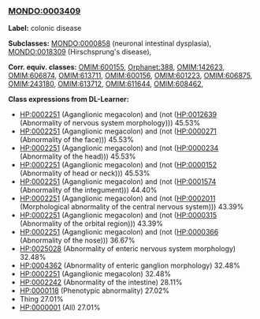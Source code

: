 
### [MONDO:0003409](http://purl.obolibrary.org/obo/MONDO_0003409)
**Label:** colonic disease

**Subclasses:** [MONDO:0000858](http://purl.obolibrary.org/obo/MONDO_0000858) (neuronal intestinal dysplasia), [MONDO:0018309](http://purl.obolibrary.org/obo/MONDO_0018309) (Hirschsprung's disease), 

**Corr. equiv. classes:** [OMIM:600155](http://purl.obolibrary.org/obo/OMIM_600155), [Orphanet:388](http://www.orpha.net/ORDO/Orphanet_388), [OMIM:142623](http://purl.obolibrary.org/obo/OMIM_142623), [OMIM:606874](http://purl.obolibrary.org/obo/OMIM_606874), [OMIM:613711](http://purl.obolibrary.org/obo/OMIM_613711), [OMIM:600156](http://purl.obolibrary.org/obo/OMIM_600156), [OMIM:601223](http://purl.obolibrary.org/obo/OMIM_601223), [OMIM:606875](http://purl.obolibrary.org/obo/OMIM_606875), [OMIM:243180](http://purl.obolibrary.org/obo/OMIM_243180), [OMIM:613712](http://purl.obolibrary.org/obo/OMIM_613712), [OMIM:611644](http://purl.obolibrary.org/obo/OMIM_611644), [OMIM:608462](http://purl.obolibrary.org/obo/OMIM_608462), 

**Class expressions from DL-Learner:**

- [HP:0002251](http://purl.obolibrary.org/obo/HP_0002251) (Aganglionic megacolon) and (not ([HP:0012639](http://purl.obolibrary.org/obo/HP_0012639) (Abnormality of nervous system morphology))) 45.53%
- [HP:0002251](http://purl.obolibrary.org/obo/HP_0002251) (Aganglionic megacolon) and (not ([HP:0000271](http://purl.obolibrary.org/obo/HP_0000271) (Abnormality of the face))) 45.53%
- [HP:0002251](http://purl.obolibrary.org/obo/HP_0002251) (Aganglionic megacolon) and (not ([HP:0000234](http://purl.obolibrary.org/obo/HP_0000234) (Abnormality of the head))) 45.53%
- [HP:0002251](http://purl.obolibrary.org/obo/HP_0002251) (Aganglionic megacolon) and (not ([HP:0000152](http://purl.obolibrary.org/obo/HP_0000152) (Abnormality of head or neck))) 45.53%
- [HP:0002251](http://purl.obolibrary.org/obo/HP_0002251) (Aganglionic megacolon) and (not ([HP:0001574](http://purl.obolibrary.org/obo/HP_0001574) (Abnormality of the integument))) 44.40%
- [HP:0002251](http://purl.obolibrary.org/obo/HP_0002251) (Aganglionic megacolon) and (not ([HP:0002011](http://purl.obolibrary.org/obo/HP_0002011) (Morphological abnormality of the central nervous system))) 43.39%
- [HP:0002251](http://purl.obolibrary.org/obo/HP_0002251) (Aganglionic megacolon) and (not ([HP:0000315](http://purl.obolibrary.org/obo/HP_0000315) (Abnormality of the orbital region))) 43.39%
- [HP:0002251](http://purl.obolibrary.org/obo/HP_0002251) (Aganglionic megacolon) and (not ([HP:0000366](http://purl.obolibrary.org/obo/HP_0000366) (Abnormality of the nose))) 36.67%
- [HP:0025028](http://purl.obolibrary.org/obo/HP_0025028) (Abnormality of enteric nervous system morphology) 32.48%
- [HP:0004362](http://purl.obolibrary.org/obo/HP_0004362) (Abnormality of enteric ganglion morphology) 32.48%
- [HP:0002251](http://purl.obolibrary.org/obo/HP_0002251) (Aganglionic megacolon) 32.48%
- [HP:0002242](http://purl.obolibrary.org/obo/HP_0002242) (Abnormality of the intestine) 28.11%
- [HP:0000118](http://purl.obolibrary.org/obo/HP_0000118) (Phenotypic abnormality) 27.02%
- Thing 27.01%
- [HP:0000001](http://purl.obolibrary.org/obo/HP_0000001) (All) 27.01%


